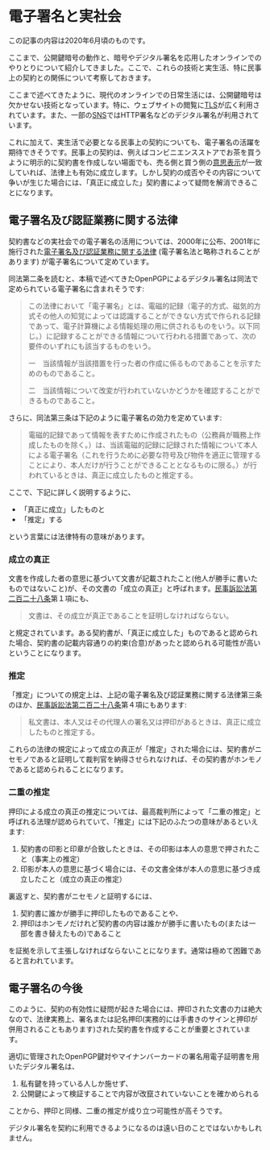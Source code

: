 # 電子署名と実社会
この記事の内容は2020年6月頃のものです。

ここまで、公開鍵暗号の動作と、暗号やデジタル署名を応用したオンラインでのやりとりについて紹介してきました。ここで、これらの技術と実生活、特に民事上の契約との関係について考察しておきます。

ここまで述べてきたように、現代のオンラインでの日常生活には、公開鍵暗号は欠かせない技術となっています。特に、ウェブサイトの閲覧に[TLS](../OpenPGP/wot.md#pki%E3%81%AB%E3%82%88%E3%82%8B%E5%85%AC%E9%96%8B%E9%8D%B5%E3%81%AE%E6%AD%A3%E5%BD%93%E6%80%A7%E3%81%AE%E7%A2%BA%E8%AA%8D)が広く利用されています。また、一部の[SNS](../sns/)ではHTTP署名などのデジタル署名が利用されています。

これに加えて、実生活で必要となる民事上の契約についても、電子署名の活躍を期待できそうです。民事上の契約は、例えばコンビニエンスストアでお茶を買うように明示的に契約書を作成しない場面でも、売る側と買う側の[意思表示](https://ja.wikipedia.org/wiki/%E6%84%8F%E6%80%9D%E8%A1%A8%E7%A4%BA)が一致していれば、法律上も有効に成立します。しかし契約の成否やその内容について争いが生じた場合には、「真正に成立した」契約書によって疑問を解消できることになります。

## 電子署名及び認証業務に関する法律
契約書などの実社会での電子署名の活用については、2000年に公布、2001年に施行された[電子署名及び認証業務に関する法律](https://elaws.e-gov.go.jp/search/elawsSearch/elaws_search/lsg0500/detail?lawId=412AC0000000102) (電子署名法と略称されることがあります) が電子署名について定めています。

同法第二条を読むと、本稿で述べてきたOpenPGPによるデジタル署名は同法で定められている電子署名に含まれそうです:

> この法律において「電子署名」とは、電磁的記録（電子的方式、磁気的方式その他人の知覚によっては認識することができない方式で作られる記録であって、電子計算機による情報処理の用に供されるものをいう。以下同じ。）に記録することができる情報について行われる措置であって、次の要件のいずれにも該当するものをいう。
>
> 一　当該情報が当該措置を行った者の作成に係るものであることを示すためのものであること。
>
> 二　当該情報について改変が行われていないかどうかを確認することができるものであること。

さらに、同法第三条は下記のように電子署名の効力を定めています:

> 電磁的記録であって情報を表すために作成されたもの（公務員が職務上作成したものを除く。）は、当該電磁的記録に記録された情報について本人による電子署名（これを行うために必要な符号及び物件を適正に管理することにより、本人だけが行うことができることとなるものに限る。）が行われているときは、真正に成立したものと推定する。

ここで、下記に詳しく説明するように、

- 「真正に成立」したものと
- 「推定」する

という言葉には法律特有の意味があります。

### 成立の真正
文書を作成した者の意思に基づいて文書が記載されたこと(他人が勝手に書いたものではないこと)が、その文書の「成立の真正」と呼ばれます。[民事訴訟法第二百二十八条](https://elaws.e-gov.go.jp/search/elawsSearch/elaws_search/lsg0500/detail?lawId=408AC0000000109#1161)第１項にも、

> 文書は、その成立が真正であることを証明しなければならない。

と規定されています。ある契約書が、「真正に成立した」ものであると認められた場合、契約書の記載内容通りの約束(合意)があったと認められる可能性が高いということになります。

### 推定
「推定」についての規定上は、上記の電子署名及び認証業務に関する法律第三条のほか、[民事訴訟法第二百二十八条](https://elaws.e-gov.go.jp/search/elawsSearch/elaws_search/lsg0500/detail?lawId=408AC0000000109#1161)第４項にもあります:

> 私文書は、本人又はその代理人の署名又は押印があるときは、真正に成立したものと推定する。

これらの法律の規定によって成立の真正が「推定」された場合には、契約書がニセモノであると証明して裁判官を納得させられなければ、その契約書がホンモノであると認められることになります。

### 二重の推定
押印による成立の真正の推定については、最高裁判所によって「二重の推定」と呼ばれる法理が認められていて、「推定」には下記のふたつの意味があるといえます:

1. 契約書の印影と印章が合致したときは、その印影は本人の意思で押されたこと（事実上の推定）
2. 印影が本人の意思に基づく場合には、その文書全体が本人の意思に基づき成立したこと（成立の真正の推定）

裏返すと、契約書がニセモノと証明するには、

1. 契約書に誰かが勝手に押印したものであることや、
2. 押印はホンモノだけれど契約書の内容は誰かが勝手に書いたもの(または一部を書き替えたもの)であること

を証拠を示して主張しなければならないことになります。通常は極めて困難であると言われています。

## 電子署名の今後
このように、契約の有効性に疑問が起きた場合には、押印された文書の力は絶大なので、法律実務上、署名または記名押印(実務的には手書きのサインと押印が併用されることもあります)された契約書を作成することが重要とされています。

適切に管理されたOpenPGP鍵対やマイナンバーカードの署名用電子証明書を用いたデジタル署名は、

1. 私有鍵を持っている人しか施せず、
2. 公開鍵によって検証することで内容が改竄されていないことを確かめられる

ことから、押印と同様、二重の推定が成り立つ可能性が高そうです。

デジタル署名を契約に利用できるようになるのは遠い日のことではないかもしれません。
